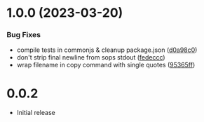 # 1.0.0 (2023-03-20)


### Bug Fixes

* compile tests in commonjs & cleanup package.json ([d0a98c0](https://github.com/EHfive/vscode-sops-fs/commit/d0a98c06cb7ecdeee03dff66c45ca649227cedb4))
* don't strip final newline from sops stdout ([fedeccc](https://github.com/EHfive/vscode-sops-fs/commit/fedeccc9f6a83d8d03ff44510ef43098c8c15a61))
* wrap filename in copy command with single quotes ([95365ff](https://github.com/EHfive/vscode-sops-fs/commit/95365ff9e875a093cd180351a083d29c41ba9a38))

# 0.0.2

- Initial release

